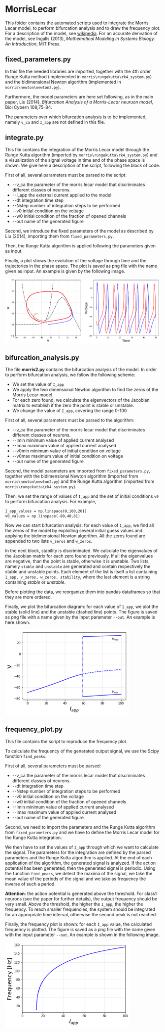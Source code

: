 # MorrisLecar

This folder contains the automated scripts used to integrate the Morris Lecar model, to perform bifurcation analysis and to draw the frequency plot. For a description of the model, see [wikipedia](https://en.wikipedia.org/wiki/Morris–Lecar_model). For an accurate derivation of the model, see Ingalls (2013), *Mathematical Modeling in Systems Biology. An Introduction*, MIT Press. 

## fixed_parameters.py

In this file the needed libraries are imported, together with the 4th order Runge Kutta method (implemented in `morris\rungekutta\rk4_system.py`) and the bidimensional Newton algorithm (implemented in `morris\newton\newton2.py`). 

Furthermore, the model parameters are here set following, as in the main paper, Liu (2014), *Bifurcation Analysis of a Morris-Lecar neuruon model*, Biol Cybern 108;75-84. 

The parameters over which bifurcation analysis is to be implemented, namely `v_ca` and `I_app` are not defined in this file.

## integrate.py

This file contains the integration of the Morris Lecar model through the Runge Kutta algorithm (imported by `morris\rungekutta\rk4_system.py`) and a visualization of the signal voltage in time and of the phase space is shown. 
We give here a description of the script, following the block of code.

First of all, several parameters must be parsed to the script:
* --v_ca  the parameter of the morris lecar model that discriminates different classes of neurons.
* --I_app the external current applied to the model 
* --dt    integration time step
* --Nstep number of integration steps to be performed
* --v0    initial condition on the voltage
* --w0    initial condition of the fraction of opened channels
* --out   name of the generated figure

Second, we introduce the fixed parameters of the model as described by Liu (2014), importing them from `fixed_parameters.py`. 

Then, the Runge Kutta algorithm is applied following the parameters given as input.

Finally, a plot shows the evolution of the voltage through time and the trajectories in the phase space. The plot is saved as png file with the name given as input. An example is given by the following image. 

![alt text](https://github.com/michelestofella/morris/blob/master/Images/class2(i%3D80%2Cv0%3D-25%2C-50%2Cw0%3D0%2C01).png)

## bifurcation_analysis.py

The file **morris2.py** contains the bifurcation analysis of the model. In order to perform bifurcation analysis, we follow the following scheme:
* We set the value of `I_app`
* We apply the two dimensional Newton algorithm to find the zeros of the Morris Lecar model
* For each zero found, we calculate the eigenvectors of the Jacobian matrix to establish if the zero the point is stable or unstable.
* We change the value of `I_app`, covering the range 0-100

First of all, several parameters must be parsed to the algorithm:
*   --v_ca  the parameter of the morris lecar model that discriminates different classes of neurons.
*  --Imin  minimum value of applied current analysed
*   --Imax  maximum value of applied current analysed 
*   --v0min minimum value of initial condition on voltage
*   --v0max maximum value of initial condition on voltage
*   --out   name of the generated figure

Second, the model parameters are imported from `fixed_parameters.py`, together with the bidimensional Newton algorithm (imported from `morris\newton\newton2.py`) and the Runge Kutta algorithm (imported from `morris\rungekutta\rk4_system.py`).

Then, we set the range of values of `I_app` and the set of initial conditions `v0` to perform bifurcation analysis. For example,
```
I_app_values = np.linspace(0,100,201)    
v0_values = np.linspace(-80,40,61)
```
Now we can start bifurcation analysis: for each value of `I_app`, we find all the zeros of the model by exploiting several initial guess values and applying the bidimensional Newton algorithm. 
All the zeros found are appended to two lists `v_zeros` and `w_zeros`.

In the next block, stability is discriminated. We calculate the eigenvalues of the Jacobian matrix for each zero found previously. If all the eigenvalues are negative, than the point is stable, otherwise it is unstable. 
Two lists, namely `stable` and `unstable` are generated and contain respectively the stable and unstable points. Each element of the list is itself a list containing `I_app, v_zeros, w_zeros, stability`, where the last element is a string containing *stable* or *unstable*.

Before plotting the data, we reorganize them into pandas dataframes so that they are more ordered.

Finally, we plot the bifurcation diagram: for each value of `I_app`, we plot the stable (solid line) and the unstable (dashed line) points. 
The figure is saved as png file with a name given by the input parameter `--out`.
An example is here shown.

![alt text](https://github.com/michelestofella/morris/blob/master/Images/class2_bif.png)

## frequency_plot.py

This file contains the script to reproduce the frequency plot. 

To calculate the frequency of the generated output signal, we use the Scipy function `find_peaks`.

First of all, several parameters must be parsed:
* --v_ca  the parameter of the morris lecar model that discriminates different classes of neurons.
* --dt    integration time step
* --Nstep number of integration steps to be performed
* --v0    initial condition on the voltage
* --w0    initial condition of the fraction of opened channels
* --Imin  minimum value of applied current analysed
* --Imax  maximum value of applied current analysed 
* --out   name of the generated figure

Second, we need to import the parameters and the Runge Kutta algorithm from `fixed_parameters.py` and we have to define the Morris Lecar model for the Runge Kutta integration.

We then have to set the values of `I_app` through which we want to calculate the signal. The parameters for the integration are defined by the parsed parameters and the Runge Kutta algorithm is applied.
At the end of each application of the algorithm, the generated signal is analyzed. If the action potential has been generated, then the generated signal is periodic. Using the function `find_peaks`, we detect the maxima of the signal, we take the mean value of the periods of the signal and we take as frequency the inverse of such a period. 

**Attention**: the action potential is generated above the threshold. For class1 neurons (see the paper for further details), the output frequency should be very small. Above the threshold, the higher the `I_app`, the higher the frequency. To reach smaller frequencies, the system should be integrated for an appropriate time interval, otherwise the second peak is not reached. 

Finally, the frequency plot is shown: for each `I_app` value, the calculated frequency is plotted. The figure is saved as a png file with the name given with the input parameter `--out`. An example is shown in the following image. 

![alt text](https://github.com/michelestofella/morris/blob/master/Images/class1_freq.png)

